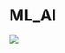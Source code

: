 # ML_AI
<img src="https://builtin.com/sites/default/files/styles/medium/public/2018-08/artificial-intelligence-companies.jpg">

